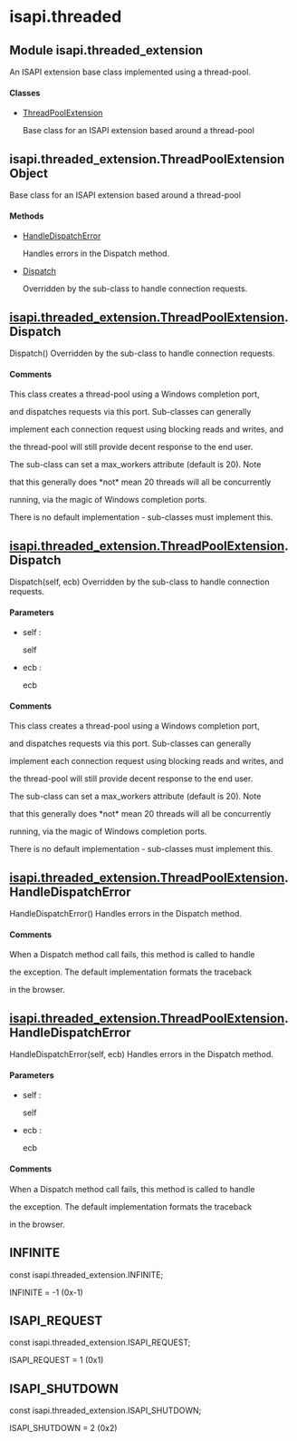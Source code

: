 # isapi.threaded


## Module isapi\.threaded\_extension

An ISAPI extension base class implemented using a thread-pool\.

#### Classes

  - [ThreadPoolExtension](isapi.threaded.md#isapi.threadedextension.threadpoolextension)

    Base class for an ISAPI extension based around a thread-pool&nbsp;


## isapi\.threaded\_extension\.ThreadPoolExtension Object

Base class for an ISAPI extension based around a thread-pool

#### Methods

  - [HandleDispatchError](isapi.threaded.md#isapi.threadedextension.threadpoolextension_handledispatcherror)

    Handles errors in the Dispatch method\.&nbsp;

  - [Dispatch](isapi.threaded.md#isapi.threadedextension.threadpoolextension_dispatch)

    Overridden by the sub-class to handle connection requests\.&nbsp;


## [isapi\.threaded\_extension\.ThreadPoolExtension](isapi.threaded.md#isapi.threadedextension.threadpoolextension)\.Dispatch

Dispatch\(\)
Overridden by the sub-class to handle connection requests\.

#### Comments

This class creates a thread-pool using a Windows completion port, 

and dispatches requests via this port\.  Sub-classes can generally 

implement each connection request using blocking reads and writes, and 

the thread-pool will still provide decent response to the end user\.

The sub-class can set a max\_workers attribute \(default is 20\)\.  Note 

that this generally does \*not\* mean 20 threads will all be concurrently 

running, via the magic of Windows completion ports\.

There is no default implementation - sub-classes must implement this\.


## [isapi\.threaded\_extension\.ThreadPoolExtension](isapi.threaded.md#isapi.threadedextension.threadpoolextension)\.Dispatch

Dispatch\(self, ecb\)
Overridden by the sub-class to handle connection requests\.

#### Parameters

  - self : 

    self

  - ecb : 

    ecb

#### Comments

This class creates a thread-pool using a Windows completion port, 

and dispatches requests via this port\.  Sub-classes can generally 

implement each connection request using blocking reads and writes, and 

the thread-pool will still provide decent response to the end user\.

The sub-class can set a max\_workers attribute \(default is 20\)\.  Note 

that this generally does \*not\* mean 20 threads will all be concurrently 

running, via the magic of Windows completion ports\.

There is no default implementation - sub-classes must implement this\.


## [isapi\.threaded\_extension\.ThreadPoolExtension](isapi.threaded.md#isapi.threadedextension.threadpoolextension)\.HandleDispatchError

HandleDispatchError\(\)
Handles errors in the Dispatch method\.

#### Comments

When a Dispatch method call fails, this method is called to handle 

the exception\.  The default implementation formats the traceback 

in the browser\.


## [isapi\.threaded\_extension\.ThreadPoolExtension](isapi.threaded.md#isapi.threadedextension.threadpoolextension)\.HandleDispatchError

HandleDispatchError\(self, ecb\)
Handles errors in the Dispatch method\.

#### Parameters

  - self : 

    self

  - ecb : 

    ecb

#### Comments

When a Dispatch method call fails, this method is called to handle 

the exception\.  The default implementation formats the traceback 

in the browser\.


## INFINITE

const isapi\.threaded\_extension\.INFINITE;

INFINITE = -1 \(0x-1\)


## ISAPI\_REQUEST

const isapi\.threaded\_extension\.ISAPI\_REQUEST;

ISAPI\_REQUEST = 1 \(0x1\)


## ISAPI\_SHUTDOWN

const isapi\.threaded\_extension\.ISAPI\_SHUTDOWN;

ISAPI\_SHUTDOWN = 2 \(0x2\)